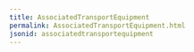 ```yaml
---
title: AssociatedTransportEquipment
permalink: AssociatedTransportEquipment.html
jsonid: associatedtransportequipment
---
```

